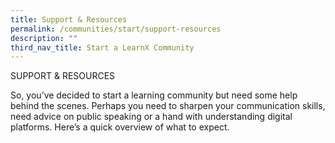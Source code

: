 ```yaml
---
title: Support & Resources
permalink: /communities/start/support-resources
description: ""
third_nav_title: Start a LearnX Community
---
```

SUPPORT & RESOURCES

So, you’ve decided to start a learning community but need some help behind the scenes. Perhaps you need to sharpen your communication skills, need advice on public speaking or a hand with understanding digital platforms. Here’s a quick overview of what to expect.
